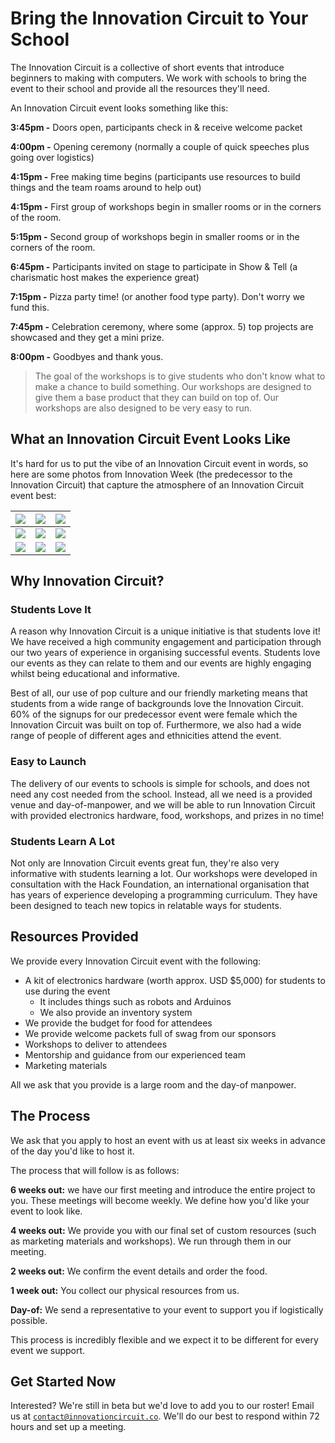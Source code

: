 <h1> Bring the Innovation Circuit to Your School </h1>

The Innovation Circuit is a collective of short events that introduce beginners to making with computers. We work with schools to bring the event to their school and provide all the resources they'll need.

An Innovation Circuit event looks something like this:

**3:45pm -** Doors open, participants check in & receive welcome packet

**4:00pm -** Opening ceremony (normally a couple of quick speeches plus going over logistics)

**4:15pm -** Free making time begins (participants use resources to build things and the team roams around to help out)

**4:15pm -** First group of workshops begin in smaller rooms or in the corners of the room. 

**5:15pm -** Second group of workshops begin in smaller rooms or in the corners of the room. 

**6:45pm -** Participants invited on stage to participate in Show & Tell (a charismatic host makes the experience great)

**7:15pm -** Pizza party time! (or another food type party). Don't worry we fund this.

**7:45pm -** Celebration ceremony, where some (approx. 5) top projects are showcased and they get a mini prize.

**8:00pm -** Goodbyes and thank yous. 

> The goal of the workshops is to give students who don't know what to make a chance to build something. Our workshops are designed to give them a base product that they can build on top of. Our workshops are also designed to be very easy to run.

## What an Innovation Circuit Event Looks Like

It's hard for us to put the vibe of an Innovation Circuit event in words, so here are some photos from Innovation Week (the predecessor to the Innovation Circuit) that capture the atmosphere of an Innovation Circuit event best:


|![](https://cloud-okol6b1vm-hack-club-bot.vercel.app/0gems_innovation_week-2763-min.jpg)  | ![](https://cloud-okol6b1vm-hack-club-bot.vercel.app/1gems_innovation_week-2831-min.jpg) |![](https://cloud-okol6b1vm-hack-club-bot.vercel.app/2gems_innovation_week-2754-min.jpg)  |
|--|--|--|
| ![](https://cloud-qmweg7d8y-hack-club-bot.vercel.app/0screenshot_2021-04-05_at_7.25.05_pm.png) |![](https://cloud-qmweg7d8y-hack-club-bot.vercel.app/1screenshot_2021-04-05_at_7.24.29_pm.png)  | ![](https://cloud-qmweg7d8y-hack-club-bot.vercel.app/2screenshot_2021-04-05_at_7.23.57_pm.png) |
| ![](https://cloud-qmweg7d8y-hack-club-bot.vercel.app/3screenshot_2021-04-05_at_7.23.42_pm.png) | ![](https://cloud-qmweg7d8y-hack-club-bot.vercel.app/4screenshot_2021-04-05_at_7.23.14_pm.png) | ![](https://cloud-qmweg7d8y-hack-club-bot.vercel.app/5screenshot_2021-04-05_at_7.22.11_pm.png) |

## Why Innovation Circuit?

### Students Love It

A reason why Innovation Circuit is a unique initiative is that students love it! We have received a high community engagement and participation through our two years of experience in organising successful events. Students love our events as they can relate to them and our events are highly engaging whilst being educational and informative.

Best of all, our use of pop culture and our friendly marketing means that students from a wide range of backgrounds love the Innovation Circuit. 60% of the signups for our predecessor event were female which the Innovation Circuit was built on top of. Furthermore, we also had a wide range of people of different ages and ethnicities attend the event.

### Easy to Launch

The delivery of our events to schools is simple for schools, and does not need any cost needed from the school. Instead, all we need is a provided venue and day-of-manpower, and we will be able to run Innovation Circuit with provided electronics hardware, food, workshops, and prizes in no time!

### Students Learn A Lot

Not only are Innovation Circuit events great fun, they're also very informative with students learning a lot. Our workshops were developed in consultation with the Hack Foundation, an international organisation that has years of experience developing a programming curriculum. They have been designed to teach new topics in relatable ways for students.

## Resources Provided

We provide every Innovation Circuit event with the following:

- A kit of electronics hardware (worth approx. USD $5,000) for students to use during the event
  - It includes things such as robots and Arduinos
  - We also provide an inventory system
- We provide the budget for food for attendees
- We provide welcome packets full of swag from our sponsors
- Workshops to deliver to attendees
- Mentorship and guidance from our experienced team
- Marketing materials

All we ask that you provide is a large room and the day-of manpower. 

## The Process

We ask that you apply to host an event with us at least six weeks in advance of the day you'd like to host it.

The process that will follow is as follows:

**6 weeks out:** we have our first meeting and introduce the entire project to you. These meetings will become weekly. We define how you'd like your event to look like. 

**4 weeks out:** We provide you with our final set of custom resources (such as marketing materials and workshops). We run through them in our meeting.

**2 weeks out:** We confirm the event details and order the food.

**1 week out:** You collect our physical resources from us.

**Day-of:** We send a representative to your event to support you if logistically possible.

This process is incredibly flexible and we expect it to be different for every event we support.

## Get Started Now

Interested? We're still in beta but we'd love to add you to our roster! Email us at [`contact@innovationcircuit.co`](mailto:contact@innovationcircuit.co). We'll do our best to respond within 72 hours and set up a meeting.
